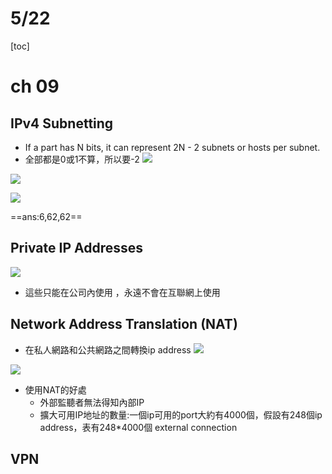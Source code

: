 # 5/22
[toc]
# ch 09
## IPv4 Subnetting
- If a part has N bits, it can represent 2N - 2 subnets or hosts per subnet.
- 全部都是0或1不算，所以要-2
![](https://s3-ap-northeast-1.amazonaws.com/g0v-hackmd-images/uploads/upload_29c1dbc36ee14be081e3765a59b74bf5.png)

![](https://s3-ap-northeast-1.amazonaws.com/g0v-hackmd-images/uploads/upload_1093de98d4feea55f8f84b43bfa3550d.png)

![](https://s3-ap-northeast-1.amazonaws.com/g0v-hackmd-images/uploads/upload_622401521d7abed0e66f3bf969f942d7.png)

==ans:6,62,62==

## Private IP Addresses
![](https://s3-ap-northeast-1.amazonaws.com/g0v-hackmd-images/uploads/upload_50ffcbd3e8942cd050cde6476f8744b7.png)

- 這些只能在公司內使用 ，永遠不會在互聯網上使用

## Network Address Translation (NAT)
- 在私人網路和公共網路之間轉換ip address
![](https://s3-ap-northeast-1.amazonaws.com/g0v-hackmd-images/uploads/upload_9b1e3fbbe8e7bb7ce1d9fca52b4c2f9e.png)

![](https://s3-ap-northeast-1.amazonaws.com/g0v-hackmd-images/uploads/upload_dd8367551376b07cd903db7944f7539c.png)

- 使用NAT的好處
    - 外部監聽者無法得知內部IP
    - 擴大可用IP地址的數量:一個ip可用的port大約有4000個，假設有248個ip address，表有248*4000個 external connection
        
## VPN


